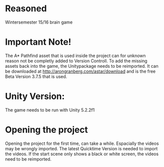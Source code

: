 # Reasoned
Wintersemester 15/16 brain game

# Important Note!
The A* Pathfind asset that is used inside the project can for unknown reason not be completly added to Version Controll. 
To add the missing assets back into the game, the Unitypackage needs to be reimported. It can be downloaded at http://arongranberg.com/astar/download and is the free Beta Version 3.7.5 that is used.

# Unity Version:
The game needs to be run with Unity 5.2.2f1

# Opening the project
Opening the project for the first time, can take a while. Espacially the videos may be wrongly imported. The latest Quicktime Version is needed to import the videos. If the start scene only shows a black or white screen, the videos need to be reimported. 
